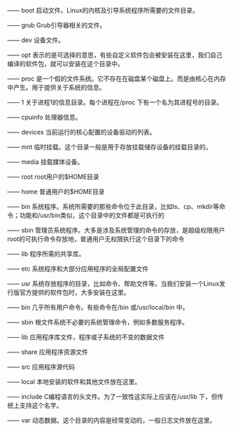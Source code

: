 


—— boot 启动文件。Linux的内核及引导系统程序所需要的文件目录。

—— grub Grub引导器相关的文件。

—— dev 设备文件。

—— opt 表示的是可选择的意思，有些自定义软件包会被安装在这里，我们自己编译的软件包，就可以安装在这个目录中。

—— proc 是一个假的文件系统。它不存在在磁盘某个磁盘上。而是由核心在内存中产生。用于提供关于系统的信息。

  —— 1 关于进程1的信息目录。每个进程在/proc 下有一个名为其进程号的目录。

  —— cpuinfo 处理器信息。

  —— devices 当前运行的核心配置的设备驱动的列表。

—— mnt  临时挂载。这个目录一般是用于存放挂载储存设备的挂载目录的。

—— media 挂载媒体设备。

—— root root用户的$HOME目录

—— home 普通用户的$HOME目录

—— bin 系统程序。系统所需要的那些命令位于此目录，比如ls、cp、mkdir等命令；功能和/usr/bin类似，这个目录中的文件都是可执行的

—— sbin 管理员系统程序。大多是涉及系统管理的命令的存放，是超级权限用户root的可执行命令存放地，普通用户无权限执行这个目录下的命令

—— lib 程序所需的共享库。

—— etc 系统程序和大部分应用程序的全局配置文件

—— usr 系统存放程序的目录，比如命令、帮助文件等。当我们安装一个Linux发行版官方提供的软件包时，大多安装在这里。

  —— bin 几乎所有用户命令。有些命令在/bin 或/usr/local/bin 中。

  —— sbin 根文件系统不必要的系统管理命令，例如多数服务程序。

  —— lib 应用程序库文件，程序或子系统的不变的数据文件

  —— share 应用程序资源文件

  —— src 应用程序源代码

  —— local 本地安装的软件和其他文件放在这里。

  —— include  C编程语言的头文件。为了一致性这实际上应该在/usr/lib 下，但传统上支持这个名字。

—— var 动态数据。这个目录的内容是经常变动的，一般日志文件放在这里。


  
